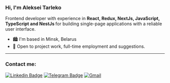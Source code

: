 ### Hi, I'm Aleksei Tarleko

<div>
<p align="left">
Frontend developer with experience in <b>React, Redux, NextJs, JavaScript, TypeScript and NestJs </b> for building single-page applications with a reliable user interface.
</p>
</div>

- 🏙️ I'm based in Minsk, Belarus
- 🤝 Open to project work, full-time employment and suggestions.

<hr>

<h3>Contact me:</h3>

[![Linkedin Badge](https://img.shields.io/badge/linkedin-%230077B5.svg?style=for-the-badge&logo=linkedin&logoColor=white)](https://www.linkedin.com/in/talerqa/)
[![Telegram Badge](https://img.shields.io/badge/Telegram-2CA5E0?style=for-the-badge&logo=telegram&logoColor=white)](https://t.me/talerqa)
[![Gmail](https://img.shields.io/badge/Gmail-D14836?style=for-the-badge&logo=gmail&logoColor=white)](mailto:talerqa@gmail.com)
